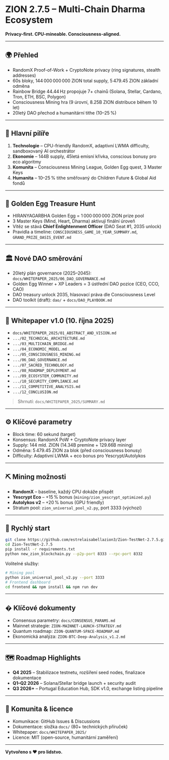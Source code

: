 # ZION 2.7.5 – Multi-Chain Dharma Ecosystem

**Privacy-first. CPU-mineable. Consciousness-aligned.**

---

## 🌍 Přehled
- RandomX Proof-of-Work + CryptoNote privacy (ring signatures, stealth addresses)
- 60s bloky, 144 000 000 000 ZION total supply, 5 479.45 ZION základní odměna
- Rainbow Bridge 44.44 Hz propojuje 7+ chainů (Solana, Stellar, Cardano, Tron, ETH, BSC, Polygon)
- Consciousness Mining hra (9 úrovní, 8.25B ZION distribuce během 10 let)
- 20letý DAO přechod a humanitární tithe (10–25 %)

---

## 🔱 Hlavní pilíře
1. **Technologie** – CPU-friendly RandomX, adaptivní LWMA difficulty, sandboxovaný AI orchestrátor
2. **Ekonomie** – 144B supply, 45letá emisní křivka, conscious bonusy pro eco algoritmy
3. **Komunita** – Consciousness Mining League, Golden Egg quest, 3 Master Keys
4. **Humanita** – 10–25 % tithe směřovaný do Children Future & Global Aid fondů

---

## 🥚 Golden Egg Treasure Hunt
- HIRANYAGARBHA Golden Egg = 1 000 000 000 ZION prize pool
- 3 Master Keys (Mind, Heart, Dharma) aktivují finální úroveň
- Vítěz se stává **Chief Enlightenment Officer** (DAO Seat #1, 2035 unlock)
- Pravidla a timeline: `CONSCIOUSNESS_GAME_10_YEAR_SUMMARY.md`, `GRAND_PRIZE_OASIS_EVENT.md`

---

## 🏛️ Nové DAO směrování
- 20letý plán governance (2025–2045): `docs/WHITEPAPER_2025/06_DAO_GOVERNANCE.md`
- Golden Egg Winner + XP Leaders = 3 ústřední DAO pozice (CEO, CCO, CAO)
- DAO treasury unlock 2035, hlasovací práva dle Consciousness Level
- DAO toolkit (draft): `dao/` + `docs/DAO_PLAYBOOK.md`

---

## 📖 Whitepaper v1.0 (10. října 2025)
- `docs/WHITEPAPER_2025/01_ABSTRACT_AND_VISION.md`
- `.../02_TECHNICAL_ARCHITECTURE.md`
- `.../03_MULTICHAIN_BRIDGE.md`
- `.../04_ECONOMIC_MODEL.md`
- `.../05_CONSCIOUSNESS_MINING.md`
- `.../06_DAO_GOVERNANCE.md`
- `.../07_SACRED_TECHNOLOGY.md`
- `.../08_ROADMAP_DEPLOYMENT.md`
- `.../09_ECOSYSTEM_COMMUNITY.md`
- `.../10_SECURITY_COMPLIANCE.md`
- `.../11_COMPETITIVE_ANALYSIS.md`
- `.../12_CONCLUSION.md`

> Shrnutí: `docs/WHITEPAPER_2025/SUMMARY.md`

---

## ⚙️ Klíčové parametry
- Block time: 60 sekund (target)
- Konsensus: RandomX PoW + CryptoNote privacy layer
- Supply: 144 mld. ZION (14.34B premine + 129.66B mining)
- Odměna: 5 479.45 ZION za blok (před consciousness bonusy)
- Difficulty: Adaptivní LWMA + eco bonus pro Yescrypt/Autolykos

---

## ⛏️ Mining možnosti
- **RandomX** – baseline, každý CPU dokáže přispět
- **Yescrypt Eco** – +15 % bonus (`mining/zion_yescrypt_optimized.py`)
- **Autolykos v2** – +20 % bonus (GPU friendly)
- Stratum pool: `zion_universal_pool_v2.py`, port 3333 (výchozí)

---

## 🚀 Rychlý start
```bash
git clone https://github.com/estrelaisabellazion3/Zion-TestNet-2.7.5.git
cd Zion-TestNet-2.7.5
pip install -r requirements.txt
python new_zion_blockchain.py --p2p-port 8333 --rpc-port 8332
```

Volitelné služby:
```bash
# Mining pool
python zion_universal_pool_v2.py --port 3333
# Frontend dashboard
cd frontend && npm install && npm run dev
```

---

## � Klíčové dokumenty
- Consensus parametry: `docs/CONSENSUS_PARAMS.md`
- Mainnet strategie: `ZION-MAINNET-LAUNCH-STRATEGY.md`
- Quantum roadmap: `ZION-QUANTUM-SPACE-ROADMAP.md`
- Ekonomická analýza: `ZION-BTC-Deep-Analysis_v1.2.md`

---

## 🗺️ Roadmap Highlights
- **Q4 2025** – Stabilizace testnetu, rozšíření seed nodes, finalizace dokumentace
- **Q1–Q2 2026** – Solana/Stellar bridge launch + security audit
- **Q3 2026+** – Portugal Education Hub, SDK v1.0, exchange listing pipeline

---

## 🤝 Komunita & licence
- Komunikace: GitHub Issues & Discussions
- Dokumentace: složka `docs/` (80+ technických příruček)
- Whitepaper: `docs/WHITEPAPER_2025/`
- Licence: MIT (open-source, humanitární zaměření)

---

**Vytvořeno s ❤️ pro lidstvo.**
